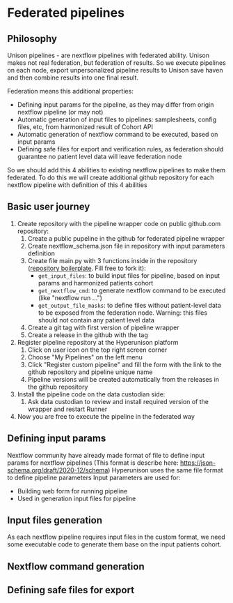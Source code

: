 # Federated pipelines
## Philosophy
Unison pipelines - are nextflow pipelines with federated ability.
Unison makes not real federation, but federation of results.
So we execute pipelines on each node, export unpersonalized pipeline
results to Unison save haven and then combine results into one final
result.

Federation means this additional properties:
- Defining input params for the pipeline, as they may differ from origin nextflow pipeline (or may not)
- Automatic generation of input files to pipelines: samplesheets, config files, etc, from harmonized result of Cohort API
- Automatic generation of nextflow command to be executed, based on input params
- Defining safe files for export and verification rules, as federation should guarantee no patient level data will leave federation node

So we should add this 4 abilities to existing nextflow pipelines to make them federated.
To do this we will create additional github repository for each nextflow pipeline with definition of this 4 abilities

## Basic user journey
1. Create repository with the pipeline wrapper code on public github.com repository:
    1. Create a public pupeline in the github for federated pipeline wrapper
    2. Create nextflow_schema.json file in repository with input parameters definition
    3. Create file main.py with 3 functions inside in the repository ([repository boilerplate](https://github.com/Hyperunison/pipeline-wrapper-boilerplate). Fill free to fork it):
        - `get_input_files`: to build input files for pipeline, based on input params and harmonized patients cohort
        - `get_nextflow_cmd`: to generate nextflow command to be executed (like "nextflow run ...")
        - `get_output_file_masks`: to define files without patient-level data to be exposed from the federation node. Warning: this files should not contain any patient level data
    4. Create a git tag with first version of pipeline wrapper
    5. Create a release in the github with the tag
2. Register pipeline repository at the Hyperunison platform
    1. Click on user icon on the top right screen corner
    2. Choose "My Pipelines" on the left menu
    3. Click "Register custom pipeline" and fill the form with the link to the github repository and pipeline unique name
    4. Pipeline versions will be created automatically from the releases in the github repository
3. Install the pipeline code on the data custodian side:
    1. Ask data custodian to review and install required version of the wrapper and restart Runner
4. Now you are free to execute the pipeline in the federated way

## Defining input params
Nextflow community have already made format of file to define input params for nextflow pipelines (This format is describe here: https://json-schema.org/draft/2020-12/schema)
Hyperunison uses the same file format to define pipeline parameters
Input parameters are used for:
- Building web form for running pipeline
- Used in generation input files for pipeline


## Input files generation
As each nextflow pipeline requires input files in the custom format, we need some executable code to generate them base on the input patients cohort.


## Nextflow command generation


## Defining safe files for export

